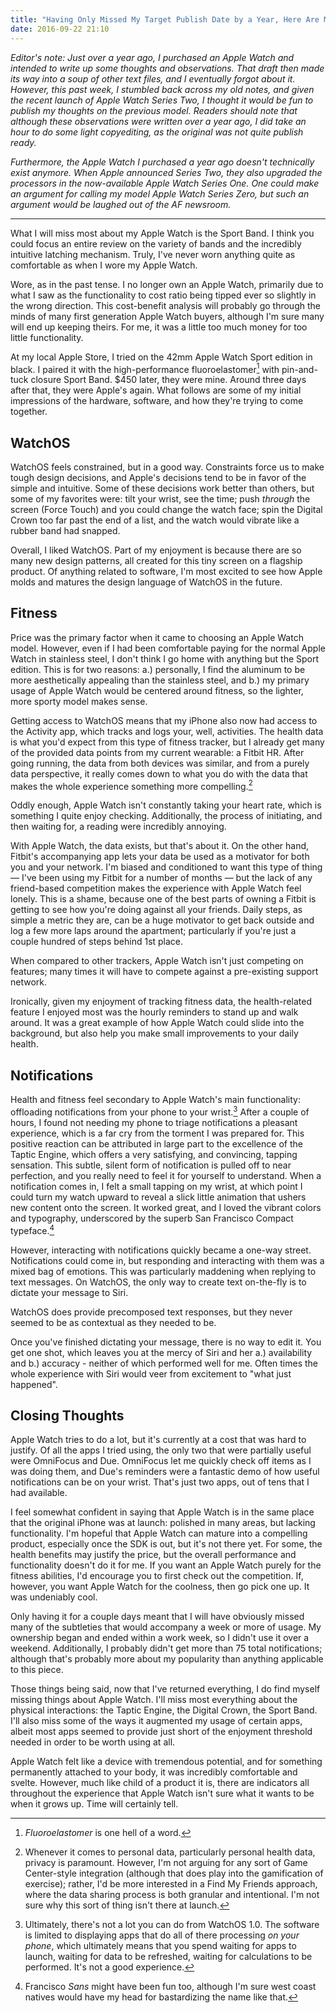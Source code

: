 ```yaml
---
title: "Having Only Missed My Target Publish Date by a Year, Here Are My Thoughts and Observations on Apple Watch"
date: 2016-09-22 21:10
---
```


_Editor's note: Just over a year ago, I purchased an Apple Watch and intended to write up some thoughts and observations. That draft then made its way into a soup of other text files, and I eventually forgot about it. However, this past week, I stumbled back across my old notes, and given the recent launch of Apple Watch Series Two, I thought it would be fun to publish my thoughts on the previous model. Readers should note that although these observations were written over a year ago, I did take an hour to do some light copyediting, as the original was not quite publish ready._

_Furthermore, the Apple Watch I purchased a year ago doesn't technically exist anymore. When Apple announced Series Two, they also upgraded the processors in the now-available Apple Watch Series One. One could make an argument for calling my model Apple Watch Series Zero, but such an argument would be laughed out of the AF newsroom._

---

What I will miss most about my Apple Watch is the Sport Band. I think you could focus an entire review on  the variety of bands and the incredibly intuitive latching mechanism. Truly, I've never worn anything quite as comfortable as when I wore my Apple Watch. 

Wore, as in the past tense. I no longer own an Apple Watch, primarily due to what I saw as the functionality to cost ratio being tipped ever so slightly in the wrong direction. This cost-benefit analysis will probably go through the minds of many first generation Apple Watch buyers, although I'm sure many will end up keeping theirs. For me, it was a little too much money for too little functionality. 

At my local Apple Store, I tried on the 42mm Apple Watch Sport edition in black. I paired it with the high-performance fluoroelastomer[^1] with pin-and-tuck closure Sport Band. $450 later, they were mine. Around three days after that, they were Apple's again. What follows are some of my initial impressions of the hardware, software, and how they're trying to come together.

## WatchOS

WatchOS feels constrained, but in a good way. Constraints force us to make tough design decisions, and Apple's decisions tend to be in favor of the simple and intuitive. Some of these decisions work better than others, but some of my favorites were: tilt your wrist, see the time; push _through_ the screen (Force Touch) and you could change the watch face; spin the Digital Crown too far past the end of a list, and the watch would vibrate like a rubber band had snapped. 

Overall, I liked WatchOS. Part of my enjoyment is because there are so many new design patterns, all created for this tiny screen on a flagship product. Of anything related to software, I'm most excited to see how Apple molds and matures the design language of WatchOS in the future. 

## Fitness

Price was the primary factor when it came to choosing an Apple Watch model. However, even if I had been comfortable paying for the normal Apple Watch in stainless steel, I don't think I go home with anything but the Sport edition. This is for two reasons: a.) personally, I find the aluminum to be more aesthetically appealing than the stainless steel, and b.) my primary usage of Apple Watch would be centered around fitness, so the lighter, more sporty model makes sense.

Getting access to WatchOS means that my iPhone also now had access to the Activity app, which tracks and logs your, well, activities. The health data is what you'd expect from this type of fitness tracker, but I already get many of the provided data points from my current wearable: a Fitbit HR. After going running, the data from both devices was similar, and from a purely data perspective, it really comes down to what you do with the data that makes the whole experience something more compelling.[^2]

<aside>
Oddly enough, Apple Watch isn't constantly taking your heart rate, which is something I quite enjoy checking. Additionally, the process of initiating, and then waiting for, a reading were incredibly annoying. 
</aside>

With Apple Watch, the data exists, but that's about it. On the other hand, Fitbit's accompanying app lets your data be used as a motivator for both you and your network. I'm biased and conditioned to want this type of thing — I've been using my Fitbit for a number of months — but the lack of any friend-based competition makes the experience with Apple Watch feel lonely. This is a shame, because one of the best parts of owning a Fitbit is getting to see how you're doing against all your friends. Daily steps, as simple a metric they are, can be a huge motivator to get back outside and log a few more laps around the apartment; particularly if you're just a couple hundred of steps behind 1st place. 

When compared to other trackers, Apple Watch isn't just competing on features; many times it will have to compete against a pre-existing support network. 

Ironically, given my enjoyment of tracking fitness data, the health-related feature I enjoyed most was the hourly reminders to stand up and walk around. It was a great example of how Apple Watch could slide into the background, but also help you make small improvements to your daily health. 

## Notifications 

Health and fitness feel secondary to Apple Watch's main functionality: offloading notifications from your phone to your wrist.[^3] After a couple of hours, I found not needing my phone to triage notifications a pleasant experience, which is a far cry from the torment I was prepared for. This positive reaction can be attributed in large part to the excellence of the Taptic Engine, which offers a very satisfying, and convincing, tapping sensation. This subtle, silent form of notification is pulled off to near perfection, and you really need to feel it for yourself to understand. When a notification comes in, I felt a small tapping on my wrist, at which point I could turn my watch upward to reveal a slick little animation that ushers new content onto the screen. It worked great, and I loved the vibrant colors and typography, underscored by the superb San Francisco Compact typeface.[^4] 

However, interacting with notifications quickly became a one-way street. Notifications could come in, but responding and interacting with them was a mixed bag of emotions. This was particularly maddening when replying to text messages. On WatchOS, the only way to create text on-the-fly is to dictate your message to Siri. 

<aside>
WatchOS does provide precomposed text responses, but they never seemed to be as contextual as they needed to be.
</aside> 

Once you've finished dictating your message, there is no way to edit it. You get one shot, which leaves you at the mercy of Siri and her a.) availability and b.) accuracy - neither of which performed well for me. Often times the whole experience with Siri would veer from excitement to "what just happened". 

## Closing Thoughts 

Apple Watch tries to do a lot, but it's currently at a cost that was hard to justify. Of all the apps I tried using, the only two that were partially useful were OmniFocus and Due. OmniFocus let me quickly check off items as I was doing them, and Due's reminders were a fantastic demo of how useful notifications can be on your wrist. That's just two apps, out of tens that I had available. 

I feel somewhat confident in saying that Apple Watch is in the same place that the original iPhone was at launch: polished in many areas, but lacking functionality. I'm hopeful that Apple Watch can mature into a compelling product, especially once the SDK is out, but it's not there yet. For some, the health benefits may justify the price, but the overall performance and functionality doesn't do it for me. If you want an Apple Watch purely for the fitness abilities, I'd encourage you to first check out the competition. If, however, you want Apple Watch for the coolness, then go pick one up. It was undeniably cool. 

Only having it for a couple days meant that I will have obviously missed many of the subtleties that would accompany a week or more of usage. My ownership began and ended within a work week, so I didn't use it over a weekend. Additionally, I probably didn't get more than 75 total notifications; although that's probably more about my popularity than anything applicable to this piece.

Those things being said, now that I've returned everything, I do find myself missing things about Apple Watch. I'll miss most everything about the physical interactions: the Taptic Engine, the Digital Crown, the Sport Band. I'll also miss some of the ways it augmented my usage of certain apps, albeit most apps seemed to provide just short of the enjoyment threshold needed in order to be worth using at all. 

Apple Watch felt like a device with tremendous potential, and for something permanently attached to your body, it was incredibly comfortable and svelte. However, much like child of a product it is, there are indicators all throughout the experience that Apple Watch isn't sure what it wants to be when it grows up. Time will certainly tell. 

[^1]: _Fluoroelastomer_ is one hell of a word. 

[^2]:	Whenever it comes to personal data, particularly personal health data, privacy is paramount. However, I'm not arguing for any sort of Game Center-style integration (although that does play into the gamification of exercise); rather, I'd be more interested in a Find My Friends approach, where the data sharing process is both granular and intentional. I'm not sure why this sort of thing isn't there at launch.  

[^3]:	Ultimately, there's not a lot you can do from WatchOS 1.0. The software is limited to displaying apps that do all of there processing _on your phone_, which ultimately means that you spend waiting for apps to launch, waiting for data to be refreshed, waiting for calculations to be performed. It's not a good experience.

[^4]:	Francisco _Sans_ might have been fun too, although I'm sure west coast natives would have my head for bastardizing the name like that. 